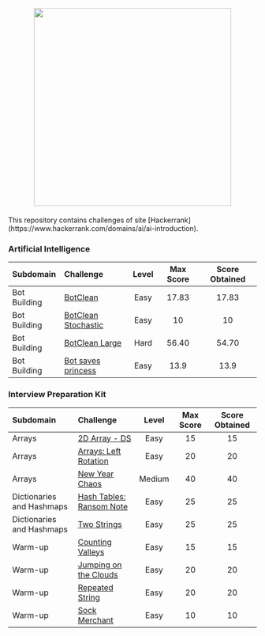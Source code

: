 <div style='float: center; text-align: center; margin-bottom: 20px'>
  <a href='https://www.hackerrank.com/dpcat237' target="_blank">
  <img width="400px" src="https://blog.hackerrank.com/wp-content/uploads/2017/04/logo_HRwordmark2700x670_2-1.png" />
  </a>
</div>
This repository contains challenges of site [Hackerrank](https://www.hackerrank.com/domains/ai/ai-introduction).



### Artificial Intelligence

| Subdomain    | Challenge                                                    | Level | Max Score | Score Obtained |
| :----------- | :----------------------------------------------------------- | :---: | :-------: | :------------: |
| Bot Building | [BotClean](https://github.com/dpcat237/hackerrank-golang/blob/master/Artificial%20Intelligence/Bot%20Building/bot-clean/main.go) | Easy  |   17.83   |     17.83      |
| Bot Building | [BotClean Stochastic](https://github.com/dpcat237/hackerrank-golang/blob/master/Artificial%20Intelligence/Bot%20Building/bot-clean-stochastic/main.go) | Easy  |    10     |       10       |
| Bot Building | [BotClean Large](https://github.com/dpcat237/hackerrank-golang/blob/master/Artificial%20Intelligence/Bot%20Building/bot-clean-large/main.go) | Hard  |   56.40   |     54.70      |
| Bot Building | [Bot saves princess](https://github.com/dpcat237/hackerrank-golang/blob/master/Artificial%20Intelligence/Bot%20Building/bot-saves-princess/main.go) | Easy  |   13.9    |      13.9      |



### Interview Preparation Kit

| Subdomain                 | Challenge                                                    | Level  | Max Score | Score Obtained |
| :------------------------ | :----------------------------------------------------------- | :----: | :-------: | :------------: |
| Arrays                    | [2D Array - DS](https://github.com/dpcat237/hackerrank-golang/blob/master/Interview%20Preparation%20Kit/Arrays/2d-array-ds/main.go) |  Easy  |    15     |       15       |
| Arrays                    | [Arrays: Left Rotation](https://github.com/dpcat237/hackerrank-golang/blob/master/Interview%20Preparation%20Kit/Arrays/arrays-left-rotation/main.go) |  Easy  |    20     |       20       |
| Arrays                    | [New Year Chaos](https://github.com/dpcat237/hackerrank-golang/blob/master/Interview%20Preparation%20Kit/Arrays/new-year-chaos/main.go) | Medium |    40     |       40       |
| Dictionaries and Hashmaps | [Hash Tables: Ransom Note](https://github.com/dpcat237/hackerrank-golang/blob/master/Interview%20Preparation%20Kit/Dictionaries%20and%20Hashmaps/hash-tables-ransom-notes/main.go) |  Easy  |    25     |       25       |
| Dictionaries and Hashmaps | [Two Strings](https://github.com/dpcat237/hackerrank-golang/blob/master/Interview%20Preparation%20Kit/Dictionaries%20and%20Hashmaps/two-strings/main.go) |  Easy  |    25     |       25       |
| Warm-up                   | [Counting Valleys](https://github.com/dpcat237/hackerrank-golang/blob/master/Interview%20Preparation%20Kit/Warm-up/counting-valleys/main.go)                                             |  Easy  |    15     |       15       |
| Warm-up                   | [Jumping on the Clouds](https://github.com/dpcat237/hackerrank-golang/blob/master/Interview%20Preparation%20Kit/Warm-up/jumping-on-the-cloud/main.go)                                        |  Easy  |    20     |       20       |
| Warm-up                   | [Repeated String](https://github.com/dpcat237/hackerrank-golang/blob/master/Interview%20Preparation%20Kit/Warm-up/repeated-string/main.go)                                              |  Easy  |    20     |       20       |
| Warm-up                   | [Sock Merchant](https://github.com/dpcat237/hackerrank-golang/blob/master/Interview%20Preparation%20Kit/Warm-up/sock-merchant/main.go)                                                |  Easy  |    10     |       10       |


